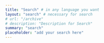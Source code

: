 ```yaml
---
title: "Search" # in any language you want
layout: "search" # necessary for search
# url: "/archive"
# description: "Description for Search"
summary: "search"
placeholder: "add your search here"
---
```

